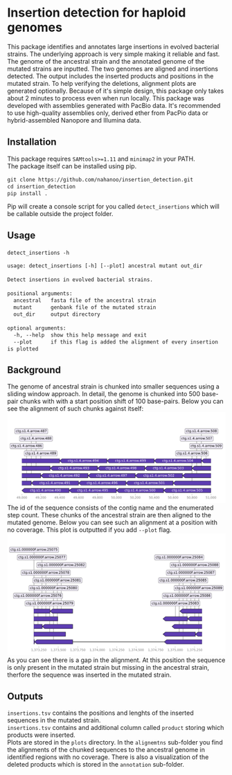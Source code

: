 # Insertion detection for haploid genomes

This package identifies and annotates large insertions in evolved bacterial strains. The underlying approach is very simple making it reliable and fast. The genome of the ancestral strain and the annotated genome of the mutated strains are inputted. The two genomes are aligned and insertions detected. The output includes the inserted products and positions in the mutated strain. To help verifying the deletions, alignment plots are generated optionally.
Because of it's simple design, this package only takes about 2 minutes to process even when run locally.
This package was developed with assemblies generated with PacBio data. It's recommended to use high-quality assemblies only, derived ether from PacPio data or hybrid-assembled Nanopore and Illumina data.

## Installation 

This package requires `SAMtools>=1.11` and `minimap2` in your PATH.  
The package itself can be installed using pip.
```
git clone https://github.com/nahanoo/insertion_detection.git
cd insertion_detection
pip install .
```
Pip will create a console script for you called `detect_insertions` which will be callable outside the project folder.

## Usage

`detect_insertions -h`
```
usage: detect_insertions [-h] [--plot] ancestral mutant out_dir

Detect insertions in evolved bacterial strains.

positional arguments:
  ancestral   fasta file of the ancestral strain
  mutant      genbank file of the mutated strain
  out_dir     output directory

optional arguments:
  -h, --help  show this help message and exit
  --plot      if this flag is added the alignment of every insertion is plotted
```

## Background

The genome of ancestral strain is chunked into smaller sequences using a sliding window approach. In detail, the genome is chunked into 500 base-pair chunks with with a start position shift of 100 base-pairs.
Below you can see the alignment of such chunks against itself:
![](pngs/chunks.png)
The id of the sequence consists of the contig name and the enumerated step count.
These chunks of the ancestral strain are then aligned to the mutated genome. Below you can see such an alignment at a position with no coverage. This plot is outputted if you add `--plot` flag.
![](pngs/example.png)
As you can see there is a gap in the alignment. At this position the sequence is only present in the mutated strain but missing in the ancestral strain, therfore the sequence was inserted in the mutated strain. 

## Outputs

`insertions.tsv` contains the positions and lenghts of the inserted sequences in the mutated strain.  
`insertions.tsv` contains and additional column called `product` storing which products were inserted.  
Plots are stored in the `plots` directory. In the `alignemtns` sub-folder you find the alignments of the chunked sequences to the ancestral genome in identified regions with no coverage. There is also a visualization of the deleted products which is stored in the `annotation` sub-folder.
